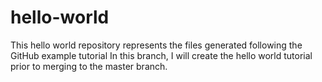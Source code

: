 # hello-world
This hello world repository represents the files generated following the GitHub example tutorial
In this branch, I will create the hello world tutorial prior to merging to the master branch.
